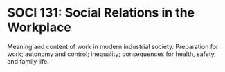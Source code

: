 # SOCI 131: Social Relations in the Workplace

Meaning and content of work in modern industrial society. Preparation for work; autonomy and control; inequality; consequences for health, safety, and family life.